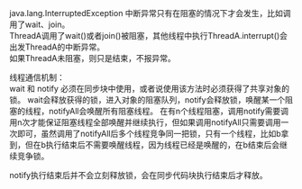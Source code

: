 java.lang.InterruptedException 中断异常只有在阻塞的情况下才会发生，比如调用了wait、join。   
ThreadA调用了wait()或者join()被阻塞，其他线程中执行ThreadA.interrupt()会出发ThreadA的中断异常。   
如果ThreadA未阻塞，则只是结束，不报异常。   

线程通信机制：  
wait 和 notify  必须在同步块中使用，或者说使用该方法时必须获得了共享对象的锁。
wait会释放获得的锁，进入对象的阻塞队列，notify会释放锁，唤醒某一个阻塞的线程，notifyAll会唤醒所有阻塞线程。
在有n个线程阻塞，调用notify需要调用n次才能保证阻塞线程全部唤醒并继续执行，但如果调用notifyAll只需要调用一次即可，虽然调用了notifyAll后多个线程竞争同一把锁，只有一个线程，比如b拿到，但在b执行结束后不需要唤醒线程，因为线程已经是唤醒的，在b结束后会继续竞争锁。

notify执行结束后并不会立刻释放锁，会在同步代码块执行结束后才释放。